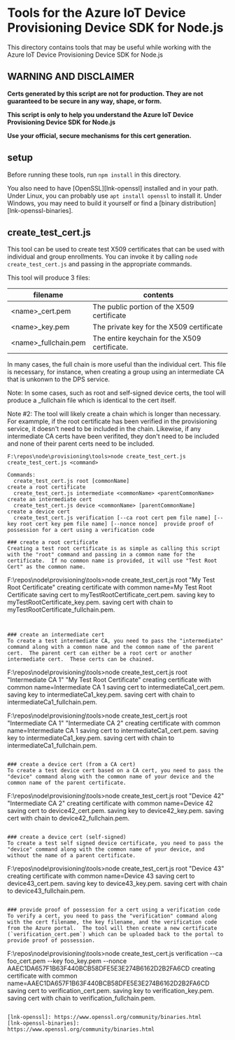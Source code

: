 # Tools for the Azure IoT Device Provisioning Device SDK for Node.js

This directory contains tools that may be useful while working with the Azure IoT Device Provisioning Device SDK for Node.js

## WARNING AND DISCLAIMER

**Certs generated by this script are not for production.  They are not guaranteed to be secure in any way, shape, or form.**

**This script is only to help you understand the Azure IoT Device Provisioning Device SDK for Node.js**

**Use your official, secure mechanisms for this cert generation.**

## setup

Before running these tools, run `npm install` in this directory.

You also need to have [OpenSSL][lnk-openssl] installed and in your path.  Under Linux, you can probably use `apt install openssl` to install it.  Under Windows, you may need to build it yourself or find a [binary distribution][lnk-openssl-binaries].

## create_test_cert.js

This tool can be used to create test X509 certificates that can be used with individual and group enrollments.  You can invoke it by calling `node create_test_cert.js` and passing in the appropriate commands.

This tool will produce 3 files:

filename | contents
-------- | --------
\<name\>_cert.pem | The public portion of the X509 certificate
\<name\>_key.pem | The private key for the X509 certificate
\<name\>_fullchain.pem | The entire keychain for the X509 certificate.

In many cases, the full chain is more useful than the individual cert.  This file is necessary, for instance, when creating a group using an intermediate CA that is unkonwn to the DPS service.

Note: In some cases, such as root and self-signed device certs, the tool will produce a _fullchain file which is identical to the cert itself.

Note #2: The tool will likely create a chain which is longer than necessary.  For exammple, if the root certificate has been verified in the provisioning service, it doesn't need to be included in the chain.  Likewise, if any intermediate CA certs have been verifited, they don't need to be included and none of their parent certs need to be included.

```
F:\repos\node\provisioning\tools>node create_test_cert.js
create_test_cert.js <command>

Commands:
  create_test_cert.js root [commonName]                                                                                create a root certificate
  create_test_cert.js intermediate <commonName> <parentCommonName>                                                     create an intermediate cert
  create_test_cert.js device <commonName> [parentCommonName]                                                           create a device cert
  create_test_cert.js verification [--ca root cert pem file name] [--key root cert key pem file name] [--nonce nonce]  provide proof of possession for a cert using a verification code

### create a root certificate
Creating a test root certificate is as simple as calling this script with the "root" command and passing in a common name for the certificate.  If no common name is provided, it will use "Test Root Cert" as the common name.

```
F:\repos\node\provisioning\tools>node create_test_cert.js root "My Test Root Certificate"
creating certificate with common name=My Test Root Certificate
saving cert to myTestRootCertificate_cert.pem.
saving key to myTestRootCertificate_key.pem.
saving cert with chain to myTestRootCertificate_fullchain.pem.
```


### create an intermediate cert
To create a test intermediate CA, you need to pass the "intermediate" command along with a common name and the common name of the parent cert.  The parent cert can either be a root cert or another intermediate cert.  These certs can be chained.

```
F:\repos\node\provisioning\tools>node create_test_cert.js root "Intermediate CA 1" "My Test Root Certificate"
creating certificate with common name=Intermediate CA 1
saving cert to intermediateCa1_cert.pem.
saving key to intermediateCa1_key.pem.
saving cert with chain to intermediateCa1_fullchain.pem.

F:\repos\node\provisioning\tools>node create_test_cert.js root "Intermediate CA 1" "Intermediate CA 2"
creating certificate with common name=Intermediate CA 1
saving cert to intermediateCa1_cert.pem.
saving key to intermediateCa1_key.pem.
saving cert with chain to intermediateCa1_fullchain.pem.
```

### create a device cert (from a CA cert)
To create a test device cert based on a CA cert, you need to pass the "device" command along with the common name of your device and the common name of the parent certificate.

```
F:\repos\node\provisioning\tools>node create_test_cert.js root "Device 42" "Intermediate CA 2"
creating certificate with common name=Device 42
saving cert to device42_cert.pem.
saving key to device42_key.pem.
saving cert with chain to device42_fullchain.pem.
```

### create a device cert (self-signed)
To create a test self signed device certificate, you need to pass the "device" command along with the common name of your device, and without the name of a parent certificate.

```
F:\repos\node\provisioning\tools>node create_test_cert.js root "Device 43"
creating certificate with common name=Device 43
saving cert to device43_cert.pem.
saving key to device43_key.pem.
saving cert with chain to device43_fullchain.pem.
```

### provide proof of possession for a cert using a verification code
To verify a cert, you need to pass the "verification" command along with the cert filename, the key filename, and the verification code from the Azure portal.  The tool will then create a new certificate (`verification_cert.pem`) which can be uploaded back to the portal to provide proof of possession.

```
F:\repos\node\provisioning\tools>node create_test_cert.js verification --ca foo_cert.pem --key foo_key.pem --nonce AAEC1DA657F1B63F440BCB58DFE5E3E274B6162D2B2FA6CD
creating certificate with common name=AAEC1DA657F1B63F440BCB58DFE5E3E274B6162D2B2FA6CD
saving cert to verification_cert.pem.
saving key to verification_key.pem.
saving cert with chain to verification_fullchain.pem.
```

[lnk-openssl]: https://www.openssl.org/community/binaries.html
[lnk-openssl-binaries]: https://www.openssl.org/community/binaries.html